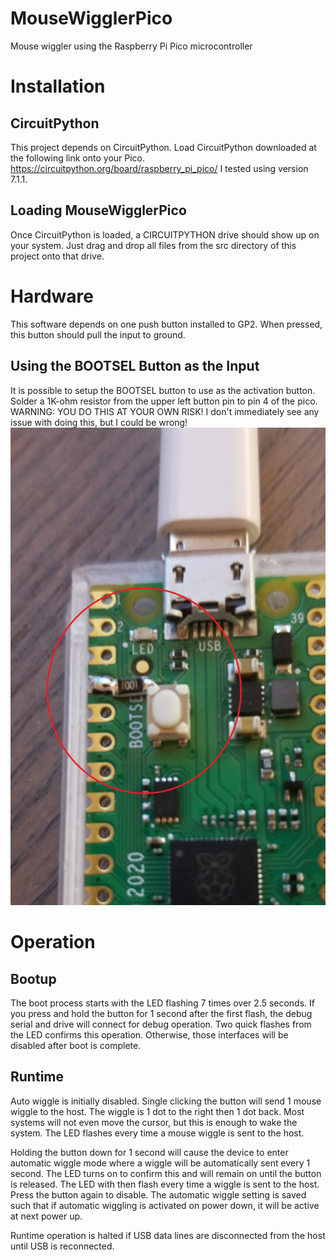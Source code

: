 # MouseWigglerPico
Mouse wiggler using the Raspberry Pi Pico microcontroller

# Installation

## CircuitPython

This project depends on CircuitPython. Load CircuitPython downloaded at the following link onto your Pico.
https://circuitpython.org/board/raspberry_pi_pico/
I tested using version 7.1.1.

## Loading MouseWigglerPico

Once CircuitPython is loaded, a CIRCUITPYTHON drive should show up on your system. Just drag and drop all files from
the src directory of this project onto that drive.

# Hardware

This software depends on one push button installed to GP2. When pressed, this button should pull the input to ground.

## Using the BOOTSEL Button as the Input

It is possible to setup the BOOTSEL button to use as the activation button. Solder a 1K-ohm resistor from the upper
left button pin to pin 4 of the pico.
WARNING: YOU DO THIS AT YOUR OWN RISK! I don't immediately see any issue with doing this, but I could be wrong!
![button](button.jpg?raw=true)

# Operation

## Bootup

The boot process starts with the LED flashing 7 times over 2.5 seconds. If you press and hold the button for 1 second
after the first flash, the debug serial and drive will connect for debug operation. Two quick flashes from the LED 
confirms this operation. Otherwise, those interfaces will be disabled after boot is complete.

## Runtime

Auto wiggle is initially disabled. Single clicking the button will send 1 mouse wiggle to the host. The wiggle is 1 dot
to the right then 1 dot back. Most systems will not even move the cursor, but this is enough to wake the system. The
LED flashes every time a mouse wiggle is sent to the host.

Holding the button down for 1 second will cause the device to enter automatic wiggle mode where a wiggle will be
automatically sent every 1 second. The LED turns on to confirm this and will remain on until the button is released.
The LED with then flash every time a wiggle is sent to the host. Press the button again to disable. The automatic
wiggle setting is saved such that if automatic wiggling is activated on power down, it will be active at next power up.

Runtime operation is halted if USB data lines are disconnected from the host until USB is reconnected.